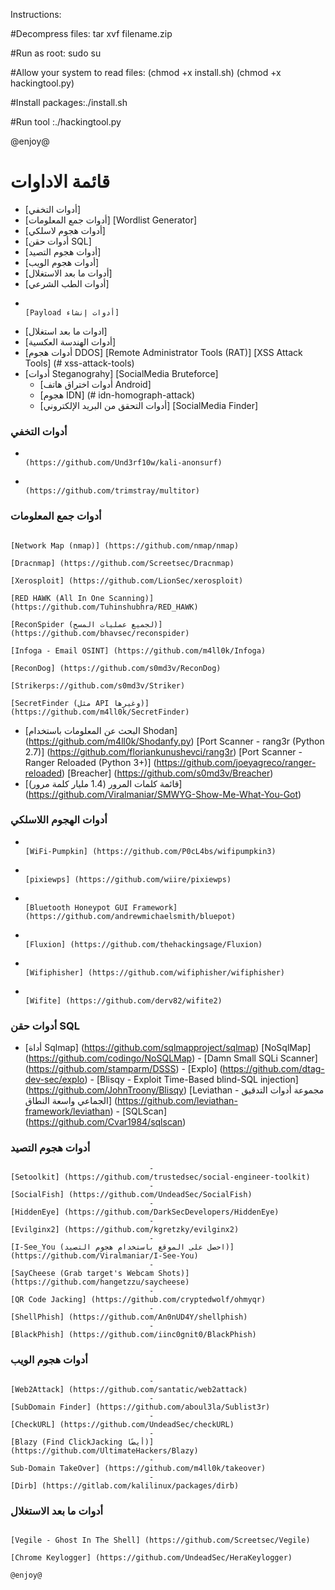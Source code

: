 Instructions:

#Decompress files: tar xvf filename.zip 

#Run as root: sudo su 

#Allow your system to read files: (chmod +x install.sh)
(chmod +x hackingtool.py)

#Install packages:./install.sh

#Run tool :./hackingtool.py 

@enjoy@

# قائمة الاداوات 
- [أدوات التخفي]
- [أدوات جمع المعلومات] 
                                                                                                                                                  [Wordlist Generator] 
- [أدوات هجوم لاسلكي] 
- [أدوات حقن SQL] 
- [أدوات هجوم التصيد] 
- [أدوات هجوم الويب] 
- [أدوات ما بعد الاستغلال] 
- [أدوات الطب الشرعي] 
-                                                                                                                                               [Payload أدوات إنشاء]
- [ادوات ما بعد استغلال] 
- [أدوات الهندسة العكسية]
- [أدوات هجوم DDOS] 
                                                                                                                                   [Remote Administrator Tools (RAT)]
                                                                                                                              [XSS Attack Tools] (# xss-attack-tools)
- [أدوات Steganograhy]
                                                                                                                                             [SocialMedia Bruteforce]
     - [أدوات اختراق هاتف Android] 
     - [هجوم IDN] (# idn-homograph-attack)
     - [أدوات التحقق من البريد الإلكتروني]
                                                                                                                                            [SocialMedia Finder] 
                                                                                                                        
                                                                                                                        
                                                                                                                        
                                                                                                                        
                                                                                                                        
### أدوات التخفي

-                                                                                                                        (https://github.com/Und3rf10w/kali-anonsurf)
-                                                                                                                   
                                                                                                                            (https://github.com/trimstray/multitor)
### أدوات جمع المعلومات
                                                                                                                     [Network Map (nmap)] (https://github.com/nmap/nmap) 
                                                                                                                      [Dracnmap] (https://github.com/Screetsec/Dracnmap)
                                                                                                                    [Xerosploit] (https://github.com/LionSec/xerosploit)
                                                                                             [RED HAWK (All In One Scanning)] (https://github.com/Tuhinshubhra/RED_HAWK)
                                                                                           [ReconSpider (لجميع عمليات المسح)] (https://github.com/bhavsec/reconspider)
                                                                                                              [Infoga - Email OSINT] (https://github.com/m4ll0k/Infoga)
                                                                                                                       [ReconDog] (https://github.com/s0md3v/ReconDog)
                                                                                                                              [Strikerps://github.com/s0md3v/Striker)
                                                                                             [SecretFinder (مثل API وغيرها)] (https://github.com/m4ll0k/SecretFinder)
- [البحث عن المعلومات باستخدام Shodan] (https://github.com/m4ll0k/Shodanfy.py)
                                                                                     [Port Scanner - rang3r (Python 2.7)] (https://github.com/floriankunushevci/rang3r)
                                                                          [Port Scanner - Ranger Reloaded (Python 3+)] (https://github.com/joeyagreco/ranger-reloaded)
                                                                                                                       [Breacher] (https://github.com/s0md3v/Breacher)
- [قائمة كلمات المرور (1.4 مليار كلمة مرور)] (https://github.com/Viralmaniar/SMWYG-Show-Me-What-You-Got)
### أدوات الهجوم اللاسلكي
-                                                                                                              [WiFi-Pumpkin] (https://github.com/P0cL4bs/wifipumpkin3)
-                                                                                                                       [pixiewps] (https://github.com/wiire/pixiewps)
-                                                                                   [Bluetooth Honeypot GUI Framework] (https://github.com/andrewmichaelsmith/bluepot)
-                                                                                                                 [Fluxion] (https://github.com/thehackingsage/Fluxion)
-                                                                                                            [Wifiphisher] (https://github.com/wifiphisher/wifiphisher)
-                                                                                                                          [Wifite] (https://github.com/derv82/wifite2)
### أدوات حقن SQL
- [أداة Sqlmap] (https://github.com/sqlmapproject/sqlmap)
                                                                                                                       [NoSqlMap] (https://github.com/codingo/NoSQLMap)
                                                                                                         - [Damn Small SQLi Scanner] (https://github.com/stamparm/DSSS)
                                                                                                                    - [Explo] (https://github.com/dtag-dev-sec/explo)
                                                                            - [Blisqy - Exploit Time-Based blind-SQL injection] (https://github.com/JohnTroony/Blisqy)
                                                         [Leviathan - مجموعة أدوات التدقيق الجماعي واسعة النطاق] (https://github.com/leviathan-framework/leviathan)
                                                                                                                      - [SQLScan] (https://github.com/Cvar1984/sqlscan)
### أدوات هجوم التصيد
                                   -                                                                [Setoolkit] (https://github.com/trustedsec/social-engineer-toolkit)
                                   -                                                                [SocialFish] (https://github.com/UndeadSec/SocialFish)
                                   -                                                                       [HiddenEye] (https://github.com/DarkSecDevelopers/HiddenEye)
                                   -                                                                       [Evilginx2] (https://github.com/kgretzky/evilginx2)
                                   -                                    [I-See_You (احصل على الموقع باستخدام هجوم التصيد)] (https://github.com/Viralmaniar/I-See-You)
                                   -                                                 [SayCheese (Grab target's Webcam Shots)] (https://github.com/hangetzzu/saycheese)
                                   -                                                                         [QR Code Jacking] (https://github.com/cryptedwolf/ohmyqr)
                                   -                                                                        [ShellPhish] (https://github.com/An0nUD4Y/shellphish)
                                   -                                                                        [BlackPhish] (https://github.com/iinc0gnit0/BlackPhish)
### أدوات هجوم الويب
                                   -                                                                          [Web2Attack] (https://github.com/santatic/web2attack)
                                   -                                                                          [SubDomain Finder] (https://github.com/aboul3la/Sublist3r)
                                   -                                                                              [CheckURL] (https://github.com/UndeadSec/checkURL)
                                   -                                                      [Blazy (Find ClickJacking أيضًا)] (https://github.com/UltimateHackers/Blazy)
                                   -                                                                        Sub-Domain TakeOver] (https://github.com/m4ll0k/takeover)
                                   -                                                                              [Dirb] (https://gitlab.com/kalilinux/packages/dirb)
### أدوات ما بعد الاستغلال                                   
                                                                                              [Vegile - Ghost In The Shell] (https://github.com/Screetsec/Vegile)
                                                                                              [Chrome Keylogger] (https://github.com/UndeadSec/HeraKeylogger)
                                                                                                               @enjoy@
